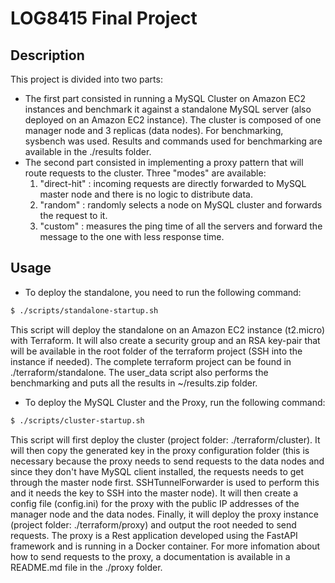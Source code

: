 # LOG8415 Final Project

## Description

This project is divided into two parts:
- The first part consisted in running a MySQL Cluster on Amazon EC2 instances and benchmark it against a standalone MySQL server (also deployed on an Amazon EC2 instance). The cluster is composed of one manager node and 3 replicas (data nodes). For benchmarking, sysbench was used. Results and commands used for benchmarking are available in the ./results folder.
- The second part consisted in implementing a proxy pattern that will route requests to the cluster. Three "modes" are available:
    1. "direct-hit" : incoming requests are directly forwarded to MySQL master node and there is no logic to distribute data.
    2. "random" : randomly selects a node on MySQL cluster and forwards the request to it.
    3. "custom" : measures the ping time of all the servers and forward the message to the one with less response time.


## Usage

- To deploy the standalone, you need to run the following command:
```bash
$ ./scripts/standalone-startup.sh
```
This script will deploy the standalone on an Amazon EC2 instance (t2.micro) with Terraform. It will also create a security group and an RSA key-pair that will be available in the root folder of the terraform project (SSH into the instance if needed). The complete terraform project can be found in ./terraform/standalone. The user_data script also performs the benchmarking and puts all the results in ~/results.zip folder.

- To deploy the MySQL Cluster and the Proxy, run the following command:
```bash
$ ./scripts/cluster-startup.sh
```
This script will first deploy the cluster (project folder: ./terraform/cluster). It will then copy the generated key in the proxy configuration folder (this is necessary because the proxy needs to send requests to the data nodes and since they don't have MySQL client installed, the requests needs to get through the master node first. SSHTunnelForwarder is used to perform this and it needs the key to SSH into the master node). It will then create a config file (config.ini) for the proxy with the public IP addresses of the manager node and the data nodes. Finally, it will deploy the proxy instance (project folder: ./terraform/proxy) and output the root needed to send requests. The proxy is a Rest application developed using the FastAPI framework and is running in a Docker container. For more infomation about how to send requests to the proxy, a documentation is available in a README.md file in the ./proxy folder.

